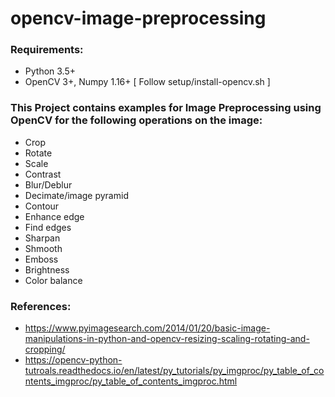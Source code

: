 # opencv-image-preprocessing

### Requirements:

- Python 3.5+
- OpenCV 3+, Numpy 1.16+  [ Follow setup/install-opencv.sh ]


### This Project contains examples for Image Preprocessing using OpenCV for the following operations on the image:

- Crop
- Rotate
- Scale
- Contrast
- Blur/Deblur
- Decimate/image pyramid
- Contour
- Enhance edge
- Find edges
- Sharpan
- Shmooth
- Emboss
- Brightness
- Color balance


### References:

- https://www.pyimagesearch.com/2014/01/20/basic-image-manipulations-in-python-and-opencv-resizing-scaling-rotating-and-cropping/
- https://opencv-python-tutroals.readthedocs.io/en/latest/py_tutorials/py_imgproc/py_table_of_contents_imgproc/py_table_of_contents_imgproc.html